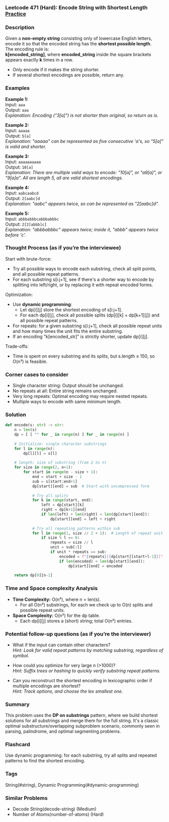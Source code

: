 ### Leetcode 471 (Hard): Encode String with Shortest Length [Practice](https://leetcode.com/problems/encode-string-with-shortest-length)

### Description  
Given a **non-empty string** consisting only of lowercase English letters, encode it so that the encoded string has the **shortest possible length**.  
The encoding rule is:  
**k[encoded_string]**, where **encoded_string** inside the square brackets appears exactly **k** times in a row.  
- Only encode if it makes the string shorter.
- If several shortest encodings are possible, return any.

### Examples  

**Example 1:**  
Input: `aaa`  
Output: `aaa`  
*Explanation: Encoding ("3[a]") is not shorter than original, so return as is.*

**Example 2:**  
Input: `aaaaa`  
Output: `5[a]`  
*Explanation: "aaaaa" can be represented as five consecutive 'a's, so "5[a]" is valid and shorter.*

**Example 3:**  
Input: `aaaaaaaaaa`  
Output: `10[a]`  
*Explanation: There are multiple valid ways to encode: "10[a]", or "a9[a]", or "9[a]a". All are length 5, all are valid shortest encodings.*

**Example 4:**  
Input: `aabcaabcd`  
Output: `2[aabc]d`  
*Explanation: "aabc" appears twice, so can be represented as "2[aabc]d".*

**Example 5:**  
Input: `abbbabbbcabbbabbbc`  
Output: `2[2[abbb]c]`  
*Explanation: "abbbabbbc" appears twice; inside it, "abbb" appears twice before 'c'.*

### Thought Process (as if you’re the interviewee)  

Start with brute-force:  
- Try all possible ways to encode each substring, check all split points, and all possible repeat patterns.  
- For each substring s[i:j+1], see if there's a shorter way to encode by splitting into left/right, or by replacing it with repeat encoded forms.  

Optimization:  
- Use **dynamic programming**:  
  - Let dp[i][j] store the shortest encoding of s[i:j+1].  
  - For each dp[i][j], check all possible splits (dp[i][k] + dp[k+1][j]) and all possible repeat patterns.  
- For repeats: for a given substring s[i:j+1], check all possible repeat units and how many times the unit fits the entire substring.  
- If an encoding "k[encoded_str]" is strictly shorter, update dp[i][j].

Trade-offs:
- Time is spent on every substring and its splits, but s.length ≤ 150, so O(n³) is feasible.

### Corner cases to consider  
- Single character string: Output should be unchanged.
- No repeats at all: Entire string remains unchanged.
- Very long repeats: Optimal encoding may require nested repeats.
- Multiple ways to encode with same minimum length.

### Solution

```python
def encode(s: str) -> str:
    n = len(s)
    dp = [ [ "" for _ in range(n) ] for _ in range(n) ]
    
    # Initialize: single character substrings
    for l in range(n):
        dp[l][l] = s[l]
        
    # length: size of substring (from 2 to n)
    for size in range(2, n+1):
        for start in range(n - size + 1):
            end = start + size - 1
            sub = s[start:end+1]
            dp[start][end] = sub  # Start with uncompressed form
            
            # Try all splits
            for k in range(start, end):
                left = dp[start][k]
                right = dp[k+1][end]
                if len(left) + len(right) < len(dp[start][end]):
                    dp[start][end] = left + right
            
            # Try all repeating patterns within sub
            for l in range(1, size // 2 + 1):  # Length of repeat unit
                if size % l == 0:
                    repeats = size // l
                    unit = sub[:l]
                    if unit * repeats == sub:
                        encoded = f"{repeats}[{dp[start][start+l-1]}]"
                        if len(encoded) < len(dp[start][end]):
                            dp[start][end] = encoded
                    
    return dp[0][n-1]
```

### Time and Space complexity Analysis  

- **Time Complexity:** O(n³), where n = len(s).  
   - For all O(n²) substrings, for each we check up to O(n) splits and possible repeat units.
- **Space Complexity:** O(n²) for the dp table.  
   - Each dp[i][j] stores a (short) string; total O(n²) entries.

### Potential follow-up questions (as if you’re the interviewer)  

- What if the input can contain other characters?  
  *Hint: Look for valid repeat patterns by matching substring, regardless of symbol.*

- How could you optimize for very large n (>1000)?  
  *Hint: Suffix trees or hashing to quickly verify substring repeat patterns.*

- Can you reconstruct the shortest encoding in lexicographic order if multiple encodings are shortest?  
  *Hint: Track options, and choose the lex smallest one.*

### Summary
This problem uses the **DP on substrings** pattern, where we build shortest solutions for all substrings and merge them for the full string. It's a classic optimal substructure/overlapping subproblem scenario, commonly seen in parsing, palindrome, and optimal segmenting problems.


### Flashcard
Use dynamic programming: for each substring, try all splits and repeated patterns to find the shortest encoding.

### Tags
String(#string), Dynamic Programming(#dynamic-programming)

### Similar Problems
- Decode String(decode-string) (Medium)
- Number of Atoms(number-of-atoms) (Hard)